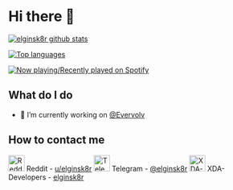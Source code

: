 # Hi there 👋
[![elginsk8r github stats](https://github-readme-stats.vercel.app/api?username=elginsk8r&show_icons=true&include_all_commits=true&theme=tokyonight)](https://github.com/elginsk8r)

[![Top languages](https://github-readme-stats.vercel.app/api/top-langs/?username=elginsk8r&layout=compact&langs_count=10&theme=tokyonight)](https://github.com/elginsk8r)

[![Now playing/Recently played on Spotify](https://spotify-github-profile.vercel.app/api/view?uid=2244v76xbg3ngtcv7abttdu6q&cover_image=true&theme=default)](https://github.com/kittinan/spotify-github-profile)

## What do I do
- 🔨 I’m currently working on [@Evervolv](https://github.com/Evervolv)

## How to contact me
<img src="https://www.vectorlogo.zone/logos/reddit/reddit-icon.svg" alt="Reddit" width="32"/> Reddit - [u/elginsk8r](https://reddit.com/u/elginsk8r)
<img src="https://www.vectorlogo.zone/logos/telegram/telegram-icon.svg" alt="Telegram" width="32"/> Telegram - [@elginsk8r](https://t.me/elginsk8r)
<img src="https://www.svgrepo.com/show/331651/xda-developers.svg" alt="XDA-Developers" width="32"/> XDA-Developers - [elginsk8r](https://forum.xda-developers.com/m/elginsk8r.3450227)
